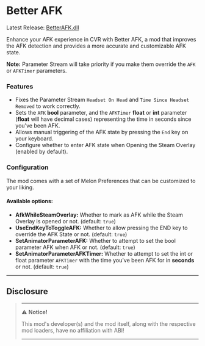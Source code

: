 # Better AFK

Latest Release: [BetterAFK.dll](https://github.com/kafeijao/Kafe_CVR_Mods/releases/latest/download/BetterAFK.dll)

Enhance your AFK experience in CVR with Better AFK, a mod that improves the AFK detection and provides a more accurate
and customizable AFK state.

**Note:** Parameter Stream will take priority if you make them override the `AFK` or `AFKTimer` parameters.

### Features

- Fixes the Parameter Stream `Headset On Head` and `Time Since Headset Removed` to work correctly.
- Sets the `AFK` **bool** parameter, and the `AFKTimer` **float** or **int** parameter (**float** will have decimal 
  cases) representing the time in seconds since you've been AFK.
- Allows manual triggering of the AFK state by pressing the `End` key on your keyboard.
- Configure whether to enter AFK state when Opening the Steam Overlay (enabled by default).

### Configuration

The mod comes with a set of Melon Preferences that can be customized to your liking.

#### Available options:

- **AfkWhileSteamOverlay:** Whether to mark as AFK while the Steam Overlay is opened or not. (default: `true`)
- **UseEndKeyToToggleAFK:** Whether to allow pressing the END key to override the AFK State or not. (default: `true`)
- **SetAnimatorParameterAFK:** Whether to attempt to set the bool parameter AFK when AFK or not. (default: `true`)
- **SetAnimatorParameterAFKTimer:** Whether to attempt to set the int or float parameter `AFKTimer` with the time you've
  been AFK for in **seconds** or not. (default: `true`)

---

## Disclosure

> ---
> ⚠️ **Notice!**
>
> This mod's developer(s) and the mod itself, along with the respective mod loaders, have no affiliation with ABI!
>
> ---
